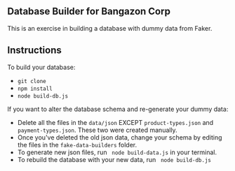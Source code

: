 ## Database Builder for Bangazon Corp

This is an exercise in building a database with dummy data from Faker.

## Instructions

To build your database:
- `` git clone ``
- ``npm install ``
- `` node build-db.js ``

If you want to alter the database schema and re-generate your dummy data:
- Delete all the files in the ``data/json`` EXCEPT ``product-types.json`` and ``payment-types.json``. These two were created manually.
- Once you've deleted the old json data, change your schema by editing the files in the `` fake-data-builders `` folder.
- To generate new json files, run `` node build-data.js`` in your terminal.
- To rebuild the database with your new data, run `` node build-db.js`` 